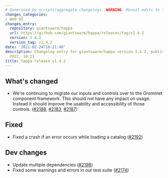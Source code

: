 ```yaml
---
# Generated by scripts/aggregate-changelogs. WARNING: Manual edits to this files will be overwritten.
changes_categories:
- Web UI
changes_entry:
  repository: giantswarm/happa
  url: https://github.com/giantswarm/happa/releases/tag/v1.4.2
  version: 1.4.2
  version_tag: v1.4.2
date: '2021-02-24T10:21:46'
description: Changelog entry for giantswarm/happa version 1.4.2, published on 24 February
  2021, 10:21
title: happa release v1.4.2
---
```


## What's changed
- We're continuing to migrate our inputs and controls over to the Grommet component framework. This should not have any impact on usage. Instead it should improve the usability and accessibility of those controls. ([#2188](https://github.com/giantswarm/happa/pull/2188), [#2183](https://github.com/giantswarm/happa/pull/2183), [#2187](https://github.com/giantswarm/happa/pull/2187))

## Fixed
- Fixed a crash if an error occurs while loading a catalog ([#2192](https://github.com/giantswarm/happa/pull/2192))

## Dev changes
- Update multiple dependencies ([#2198](https://github.com/giantswarm/happa/pull/2198))
- Fixed some warnings and errors in our test suite ([#2174](https://github.com/giantswarm/happa/pull/2174))

